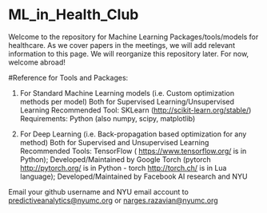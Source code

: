 # ML_in_Health_Club
Welcome to the repository for Machine Learning Packages/tools/models for healthcare. As we cover papers in the meetings, we will add relevant information to this page. We will reorganize this repository later. For now, welcome abroad!


#Reference for Tools and Packages:

1) For Standard Machine Learning models (i.e. Custom optimization methods per model)
Both for Supervised Learning/Unsupervised Learning
Recommended Tool: 
SKLearn (http://scikit-learn.org/stable/) 
Requirements: Python (also numpy, scipy, matplotlib)


2) For Deep Learning (i.e. Back-propagation based optimization for any method)
	Both for Supervised and Unsupervised Learning
	Recommended Tools: 
TensorFlow ( https://www.tensorflow.org/ is in Python); Developed/Maintained by Google
Torch (pytorch http://pytorch.org/ is in Python - torch http://torch.ch/  is in Lua language); Developed/Maintained by Facebook AI research and NYU

Email your github username and NYU email account to predictiveanalytics@nyumc.org or narges.razavian@nyumc.org
